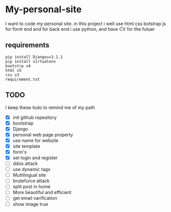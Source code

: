 # My-personal-site

I want to code my personal site.
in this project i well use html css botstrap js for fornt end and for back end i use python, and have CV for the futuer


## requirements

    pip install Django==3.1.1
    pip install virtualenv
    bootstrp v4
    html v5
    css v3
    requirement.txt


## TODO

I keep these todo to remind me of my path

- [x] init github ropesitory
- [x] bootstrap
- [x] Django
- [x] personal web page property
- [x] use name for website
- [x] site template
- [x] form's
- [x] set login and register
- [ ] ddos attack
- [ ] use dynamic tags
- [ ] Multilingual site
- [ ] brutefurce attack
- [ ] split post in home 
- [ ] More beautiful and efficient
- [ ] get email varification
- [ ] show image true
